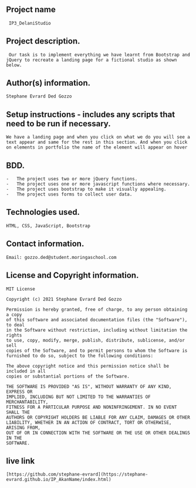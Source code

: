 ##  Project name
     IP3_DelaniStudio

##  Project description.
     Our task is to implement everything we have learnt from Bootstrap and jQuery to recreate a landing page for a fictional studio as shown below.
##  Author(s) information.
    Stephane Evrard Ded Gozzo

##  Setup instructions - includes any scripts that need to be run if necessary.
    We have a landing page and when you click on what we do you will see a text appear and same for the rest in this section. And when you click on elements in portfolio the name of the element will appear on hover
##  BDD.
    -   The project uses two or more jQuery functions.
    -   The project uses one or more javascript functions where necessary.
    -   The project uses bootstrap to make it visually appealing.
    -   The project uses forms to collect user data.
##   Technologies used.
    HTML, CSS, JavaScript, Bootstrap   
##  Contact information.
    Email: gozzo.ded@student.moringaschool.com
##  License and Copyright information.
    MIT License

    Copyright (c) 2021 Stephane Evrard Ded Gozzo

    Permission is hereby granted, free of charge, to any person obtaining a copy
    of this software and associated documentation files (the "Software"), to deal
    in the Software without restriction, including without limitation the rights
    to use, copy, modify, merge, publish, distribute, sublicense, and/or sell
    copies of the Software, and to permit persons to whom the Software is
    furnished to do so, subject to the following conditions:

    The above copyright notice and this permission notice shall be included in all
    copies or substantial portions of the Software.

    THE SOFTWARE IS PROVIDED "AS IS", WITHOUT WARRANTY OF ANY KIND, EXPRESS OR
    IMPLIED, INCLUDING BUT NOT LIMITED TO THE WARRANTIES OF MERCHANTABILITY,
    FITNESS FOR A PARTICULAR PURPOSE AND NONINFRINGEMENT. IN NO EVENT SHALL THE
    AUTHORS OR COPYRIGHT HOLDERS BE LIABLE FOR ANY CLAIM, DAMAGES OR OTHER
    LIABILITY, WHETHER IN AN ACTION OF CONTRACT, TORT OR OTHERWISE, ARISING FROM,
    OUT OF OR IN CONNECTION WITH THE SOFTWARE OR THE USE OR OTHER DEALINGS IN THE
    SOFTWARE.
##  live link
    [https://github.com/stephane-evrard](https://stephane-evrard.github.io/IP_AkanName/index.html)

